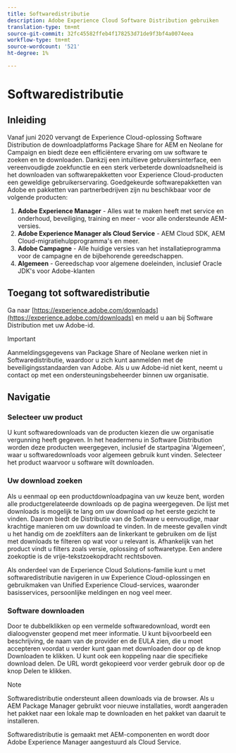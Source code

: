 ```yaml
---
title: Softwaredistributie
description: Adobe Experience Cloud Software Distribution gebruiken
translation-type: tm+mt
source-git-commit: 32fc45582ffeb4f178253d71de9f3bf4a0074eea
workflow-type: tm+mt
source-wordcount: '521'
ht-degree: 1%

---
```



# Softwaredistributie

## Inleiding

Vanaf juni 2020 vervangt de Experience Cloud-oplossing Software Distribution de downloadplatforms Package Share for AEM en Neolane for Campaign en biedt deze een efficiëntere ervaring om uw software te zoeken en te downloaden. Dankzij een intuïtieve gebruikersinterface, een vereenvoudigde zoekfunctie en een sterk verbeterde downloadsnelheid is het downloaden van softwarepakketten voor Experience Cloud-producten een geweldige gebruikerservaring. Goedgekeurde softwarepakketten van Adobe en pakketten van partnerbedrijven zijn nu beschikbaar voor de volgende producten:

1. **Adobe Experience Manager** - Alles wat te maken heeft met service en onderhoud, beveiliging, training en meer - voor alle ondersteunde AEM-versies.
1. **Adobe Experience Manager als Cloud Service** - AEM Cloud SDK, AEM Cloud-migratiehulpprogramma&#39;s en meer.
1. **Adobe Campagne** - Alle huidige versies van het installatieprogramma voor de campagne en de bijbehorende gereedschappen.
1. **Algemeen** - Gereedschap voor algemene doeleinden, inclusief Oracle JDK&#39;s voor Adobe-klanten

## Toegang tot softwaredistributie

Ga naar [https://experience.adobe.com/downloads](https://experience.adobe.com/downloads) en meld u aan bij Software Distribution met uw Adobe-id.

>[!IMPORTANT]
>
>Aanmeldingsgegevens van Package Share of Neolane werken niet in Softwaredistributie, waardoor u zich kunt aanmelden met de beveiligingsstandaarden van Adobe. Als u uw Adobe-id niet kent, neemt u contact op met een ondersteuningsbeheerder binnen uw organisatie.

## Navigatie

### Selecteer uw product

U kunt softwaredownloads van de producten kiezen die uw organisatie vergunning heeft gegeven. In het headermenu in Software Distribution worden deze producten weergegeven, inclusief de startpagina &#39;Algemeen&#39;, waar u softwaredownloads voor algemeen gebruik kunt vinden. Selecteer het product waarvoor u software wilt downloaden.

### Uw download zoeken

Als u eenmaal op een productdownloadpagina van uw keuze bent, worden alle productgerelateerde downloads op de pagina weergegeven. De lijst met downloads is mogelijk te lang om uw download op het eerste gezicht te vinden. Daarom biedt de Distributie van de Software u eenvoudige, maar krachtige manieren om uw download te vinden. In de meeste gevallen vindt u het handig om de zoekfilters aan de linkerkant te gebruiken om de lijst met downloads te filteren op wat voor u relevant is. Afhankelijk van het product vindt u filters zoals versie, oplossing of softwaretype.
Een andere zoekoptie is de vrije-tekstzoekopdracht rechtsboven.

Als onderdeel van de Experience Cloud Solutions-familie kunt u met softwaredistributie navigeren in uw Experience Cloud-oplossingen en gebruikmaken van Unified Experience Cloud-services, waaronder basisservices, persoonlijke meldingen en nog veel meer.

### Software downloaden

Door te dubbelklikken op een vermelde softwaredownload, wordt een dialoogvenster geopend met meer informatie. U kunt bijvoorbeeld een beschrijving, de naam van de provider en de EULA zien, die u moet accepteren voordat u verder kunt gaan met downloaden door op de knop Downloaden te klikken.
U kunt ook een koppeling naar die specifieke download delen. De URL wordt gekopieerd voor verder gebruik door op de knop Delen te klikken.

>[!NOTE]
>
>Softwaredistributie ondersteunt alleen downloads via de browser. Als u AEM Package Manager gebruikt voor nieuwe installaties, wordt aangeraden het pakket naar een lokale map te downloaden en het pakket van daaruit te installeren.

Softwaredistributie is gemaakt met AEM-componenten en wordt door Adobe Experience Manager aangestuurd als Cloud Service.